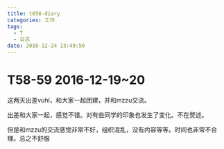 ```yaml
---
title: t058-diary
categories: 工作
tags:
  - T
  - 日志
date: 2016-12-24 13:49:50
---
```

# T58-59 2016-12-19~20
这两天出差vuhl，和大家一起团建，并和mzzu交流。

出差和大家一起，感觉不错。对有些同学的印象也发生了变化。不在赘述。

但是和mzzu的交流感觉非常不好，组织混乱，没有内容等等。时间也非常不合理。总之不舒服